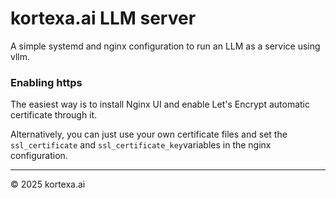 # kortexa.ai LLM server

A simple systemd and nginx configuration to run an LLM as a service using vllm.

### Enabling https

The easiest way is to install Nginx UI and enable Let's Encrypt automatic certificate through it.

Alternatively, you can just use your own certificate files and set the `ssl_certificate` and `ssl_certificate_key`variables in the nginx configuration.

-------------------
© 2025 kortexa.ai